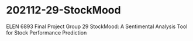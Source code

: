 # 202112-29-StockMood
ELEN 6893 Final Project Group 29 StockMood: A Sentimental Analysis Tool for Stock Performance Prediction
